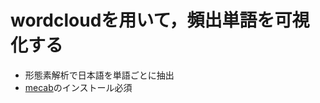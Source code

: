 # wordcloudを用いて，頻出単語を可視化する
* 形態素解析で日本語を単語ごとに抽出 <br>
* [mecab](https://taku910.github.io/mecab/)のインストール必須
